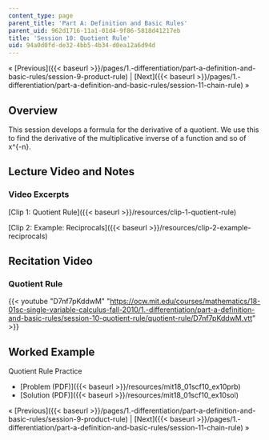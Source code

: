 ```yaml
---
content_type: page
parent_title: 'Part A: Definition and Basic Rules'
parent_uid: 962d1716-11a1-01d4-9f86-5818d41217eb
title: 'Session 10: Quotient Rule'
uid: 94a0d0fd-de32-4bb5-4b34-d0ea12a6d94d
---
```


« [Previous]({{< baseurl >}}/pages/1.-differentiation/part-a-definition-and-basic-rules/session-9-product-rule) | [Next]({{< baseurl >}}/pages/1.-differentiation/part-a-definition-and-basic-rules/session-11-chain-rule) »

Overview
--------

This session develops a formula for the derivative of a quotient. We use this to find the derivative of the multiplicative inverse of a function and so of x^{-n}.

Lecture Video and Notes
-----------------------

### Video Excerpts

[Clip 1: Quotient Rule]({{< baseurl >}}/resources/clip-1-quotient-rule)

[Clip 2: Example: Reciprocals]({{< baseurl >}}/resources/clip-2-example-reciprocals)

Recitation Video
----------------

### Quotient Rule

{{< youtube "D7nf7pKddwM" "https://ocw.mit.edu/courses/mathematics/18-01sc-single-variable-calculus-fall-2010/1.-differentiation/part-a-definition-and-basic-rules/session-10-quotient-rule/quotient-rule/D7nf7pKddwM.vtt" >}}

Worked Example
--------------

Quotient Rule Practice

*   [Problem (PDF)]({{< baseurl >}}/resources/mit18_01scf10_ex10prb)
*   [Solution (PDF)]({{< baseurl >}}/resources/mit18_01scf10_ex10sol)

« [Previous]({{< baseurl >}}/pages/1.-differentiation/part-a-definition-and-basic-rules/session-9-product-rule) | [Next]({{< baseurl >}}/pages/1.-differentiation/part-a-definition-and-basic-rules/session-11-chain-rule) »